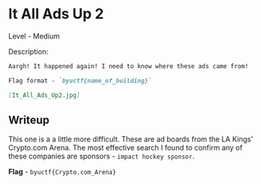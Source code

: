 # It All Ads Up 2
Level - Medium

Description:
```markdown
Aargh! It happened again! I need to know where these ads came from!

Flag format - `byuctf{name_of_building}`

[It_All_Ads_Up2.jpg]
```

## Writeup
This one is a a little more difficult. These are ad boards from the LA Kings' Crypto.com Arena. The most effective search I found to confirm any of these companies are sponsors - `impact hockey sponsor`.

**Flag** - `byuctf{Crypto.com_Arena}`